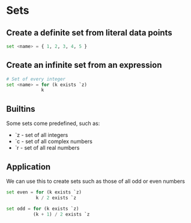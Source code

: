 # Sets

## Create a definite set from literal data points

```python
set <name> = { 1, 2, 3, 4, 5 }
```

## Create an infinite set from an expression

```python
# Set of every integer
set <name> = for (k exists `z)
             k
```

## Builtins

Some sets come predefined, such as:
- `z - set of all integers
- `c - set of all complex numbers
- `r - set of all real numbers


## Application

We can use this to create sets such as those of all odd or even numbers

```python
set even = for (k exists `z)
           k / 2 exists `z

set odd = for (k exists `z)
          (k + 1) / 2 exists `z
```